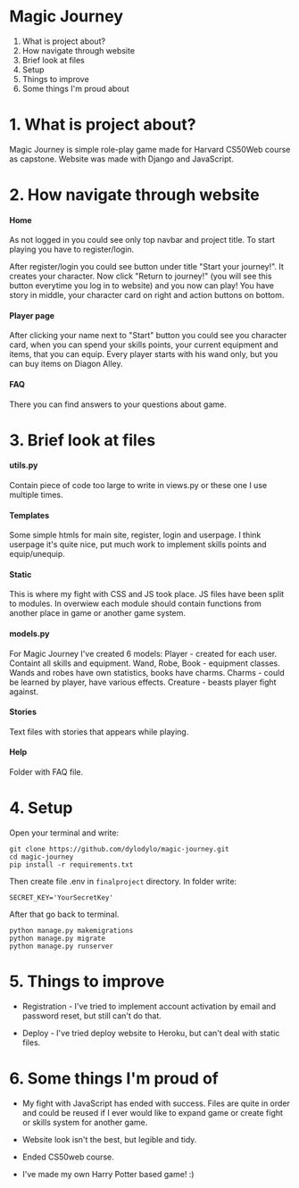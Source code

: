 # Magic Journey

1. What is project about?
2. How navigate through website
3. Brief look at files
4. Setup
5. Things to improve
6. Some things I'm proud about

# 1. What is project about?

Magic Journey is simple role-play game made for Harvard CS50Web course as capstone. Website was made with Django and JavaScript.

# 2. How navigate through website

#### Home

As not logged in you could see only top navbar and project title. To start playing you have to register/login.

After register/login you could see button under title "Start your journey!". It creates your character. Now click "Return to journey!" (you will see this button everytime you log in to website) and you now can play! You have story in middle, your character card on right and action buttons on bottom.

#### Player page

After clicking your name next to "Start" button you could see you character card, when you can spend your skills points, your current equipment and items, that you can equip. Every player starts with his wand only, but you can buy items on Diagon Alley.

#### FAQ

There you can find answers to your questions about game.

# 3. Brief look at files

#### utils.py

Contain piece of code too large to write in views.py or these one I use multiple times.

#### Templates

Some simple htmls for main site, register, login and userpage. I think userpage it's quite nice, put much work to implement skills points and equip/unequip.

#### Static

This is where my fight with CSS and JS took place. JS files have been split to modules. In overwiew each module should contain functions from another place in game or another game system.

#### models.py

For Magic Journey I've created 6 models:
Player - created for each user. Containt all skills and equipment.
Wand, Robe, Book - equipment classes. Wands and robes have own statistics, books have charms.
Charms - could be learned by player, have various effects.
Creature - beasts player fight against.

#### Stories

Text files with stories that appears while playing.

#### Help

Folder with FAQ file.

# 4. Setup

Open your terminal and write:

```
git clone https://github.com/dylodylo/magic-journey.git
cd magic-journey
pip install -r requirements.txt
```

Then create file .env in `finalproject` directory. In folder write:
```
SECRET_KEY='YourSecretKey'
```

After that go back to terminal.

```
python manage.py makemigrations
python manage.py migrate
python manage.py runserver
```

# 5. Things to improve

- Registration - I've tried to implement account activation by email and password reset, but still can't do that.

- Deploy - I've tried deploy website to Heroku, but can't deal with static files.

# 6. Some things I'm proud of

- My fight with JavaScript has ended with success. Files are quite in order and could be reused if I ever would like to expand game or create fight or skills system for another game.

- Website look isn't the best, but legible and tidy.

- Ended CS50web course.

- I've made my own Harry Potter based game! :)
